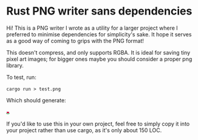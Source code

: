 # Rust PNG writer sans dependencies

Hi! This is a PNG writer I wrote as a utility for a larger project where I preferred to minimise dependencies for simplicity's sake. It hope it serves as a good way of coming to grips with the PNG format!

This doesn't compress, and only supports RGBA. It is ideal for saving tiny pixel art images; for bigger ones maybe you should consider a proper png library.

To test, run:

    cargo run > test.png

Which should generate:

![Watermelon](https://raw.githubusercontent.com/chrishulbert/rust_png_write_sans_dependencies/main/test.png)

If you'd like to use this in your own project, feel free to simply copy it into your project rather than use cargo, as it's only about 150 LOC.
